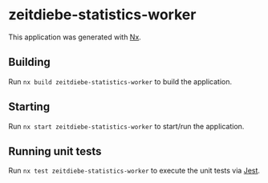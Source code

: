 # zeitdiebe-statistics-worker

This application was generated with [Nx](https://nx.dev).

## Building

Run `nx build zeitdiebe-statistics-worker` to build the application.

## Starting

Run `nx start zeitdiebe-statistics-worker` to start/run the application.

## Running unit tests

Run `nx test zeitdiebe-statistics-worker` to execute the unit tests via [Jest](https://jestjs.io).
